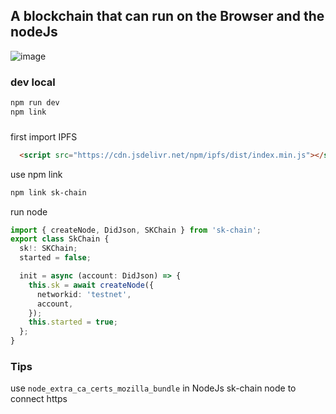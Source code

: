 ## A blockchain that can run on the Browser and the nodeJs

![image](https://user-images.githubusercontent.com/11674258/164952721-c9aa1d89-9da1-4696-b0a1-932671cf72c6.png)


### dev local

```bash
npm run dev
npm link
```

### 

first import IPFS
```html
  <script src="https://cdn.jsdelivr.net/npm/ipfs/dist/index.min.js"></script>
```

use npm link
```bash 
npm link sk-chain
```

run node
```typescript
import { createNode, DidJson, SKChain } from 'sk-chain';
export class SkChain {
  sk!: SKChain;
  started = false;

  init = async (account: DidJson) => {
    this.sk = await createNode({
      networkid: 'testnet',
      account,
    });
    this.started = true;
  };
}
```


### Tips

use `node_extra_ca_certs_mozilla_bundle` in NodeJs sk-chain node to connect https
